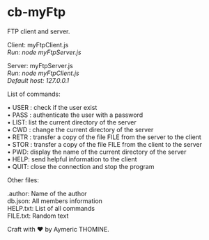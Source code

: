 # cb-myFtp

FTP client and server.<br/>

Client: myFtpClient.js<br/>
<em>Run: node myFtpServer.js <port></em><br/>
  
Server: myFtpServer.js<br/>
<em>Run: node myFtpClient.js <host> <port></em><br/>
<em>Default host: 127.0.0.1</em><br/>
  

List of commands:<br/>

• USER <username>: check if the user exist<br/>
• PASS <password>: authenticate the user with a password<br/>
• LIST: list the current directory of the server<br/>
• CWD <directory>: change the current directory of the server<br/>
• RETR <filename>: transfer a copy of the file FILE from the server to the client<br/>
• STOR <filename>: transfer a copy of the file FILE from the client to the server<br/>
• PWD: display the name of the current directory of the server<br/>
• HELP: send helpful information to the client<br/>
• QUIT: close the connection and stop the program<br/>
  
Other files:

.author: Name of the author<br/>
db.json: All members information<br/>
HELP.txt: List of all commands<br/>
FILE.txt: Random text<br/>


Craft with ❤️ by Aymeric THOMINE.<br/>  
